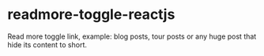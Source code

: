 # readmore-toggle-reactjs
Read more toggle link, example: blog posts, tour posts or any huge post that hide its content to short.
